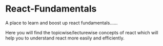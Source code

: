 # React-Fundamentals
A place to learn and boost up react fundamentals......

Here you will find the topicwise/lecturewise concepts of react which will help you to understand react more easily and efficiently.
